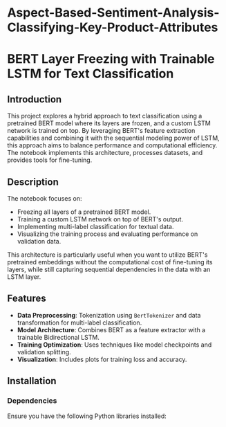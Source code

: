 # Aspect-Based-Sentiment-Analysis-Classifying-Key-Product-Attributes

# BERT Layer Freezing with Trainable LSTM for Text Classification

## Introduction
This project explores a hybrid approach to text classification using a pretrained BERT model where its layers are frozen, and a custom LSTM network is trained on top. By leveraging BERT's feature extraction capabilities and combining it with the sequential modeling power of LSTM, this approach aims to balance performance and computational efficiency. The notebook implements this architecture, processes datasets, and provides tools for fine-tuning.

## Description
The notebook focuses on:
- Freezing all layers of a pretrained BERT model.
- Training a custom LSTM network on top of BERT's output.
- Implementing multi-label classification for textual data.
- Visualizing the training process and evaluating performance on validation data.

This architecture is particularly useful when you want to utilize BERT's pretrained embeddings without the computational cost of fine-tuning its layers, while still capturing sequential dependencies in the data with an LSTM layer.

## Features
- **Data Preprocessing**: Tokenization using `BertTokenizer` and data transformation for multi-label classification.
- **Model Architecture**: Combines BERT as a feature extractor with a trainable Bidirectional LSTM.
- **Training Optimization**: Uses techniques like model checkpoints and validation splitting.
- **Visualization**: Includes plots for training loss and accuracy.

## Installation

### Dependencies
Ensure you have the following Python libraries installed:
